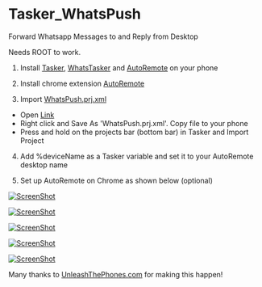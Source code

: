 Tasker_WhatsPush
================

Forward Whatsapp Messages to and Reply from Desktop

Needs ROOT to work. 

1) Install [Tasker](https://play.google.com/store/apps/details?id=net.dinglisch.android.taskerm), [WhatsTasker](https://play.google.com/store/apps/details?id=net.zhdev.whatstasker) and [AutoRemote](https://play.google.com/store/apps/details?id=com.joaomgcd.autoremote&hl=en) on your phone

2) Install chrome extension [AutoRemote](https://chrome.google.com/webstore/detail/autoremote/hglmpnnkhfjpnoheioijdpleijlmfcfb)

3) Import [WhatsPush.prj.xml](WhatsPush.prj.xml) 

* Open [Link](https://raw.githubusercontent.com/kdheepak89/Tasker_WhatsPush/master/WhatsPush.prj.xml)
* Right click and Save As 'WhatsPush.prj.xml'. Copy file to your phone
* Press and hold on the projects bar (bottom bar) in Tasker and Import Project

4) Add %deviceName as a Tasker variable and set it to your AutoRemote desktop name

5) Set up AutoRemote on Chrome as shown below (optional)

[![ScreenShot](https://raw.githubusercontent.com/kdheepak89/Tasker_WhatsPush/master/img/AutoRemote%20Profiles.png)](https://www.youtube.com/watch?v=plTJ5NGCchM)

[![ScreenShot](https://raw.githubusercontent.com/kdheepak89/Tasker_WhatsPush/master/img/Start%20conversation.png)](https://www.youtube.com/watch?v=plTJ5NGCchM)

[![ScreenShot](https://raw.githubusercontent.com/kdheepak89/Tasker_WhatsPush/master/img/Notifications.png)](https://www.youtube.com/watch?v=plTJ5NGCchM)

[![ScreenShot](https://raw.githubusercontent.com/kdheepak89/Tasker_WhatsPush/master/img/Screenshot1.jpg)](https://www.youtube.com/watch?v=plTJ5NGCchM)

[![ScreenShot](https://raw.githubusercontent.com/kdheepak89/Tasker_WhatsPush/master/img/Screenshot2.png)](https://www.youtube.com/watch?v=plTJ5NGCchM)

Many thanks to [UnleashThePhones.com](www.unleashthephones.com) for making this happen!
